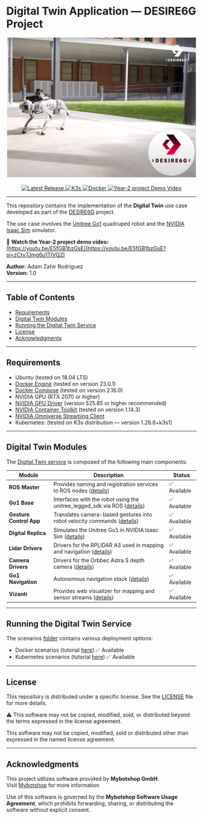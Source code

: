 # Digital Twin Application — DESIRE6G Project

<div align="center">
  <img src="./images/go1-5tonic.png" alt="Go1 at 5TONIC" width="500"/>
  <br><br>
  <a href="https://github.com/adamzr2000/unitree-go1-digital-twin/">
    <img src="https://img.shields.io/badge/Latest_Release-dev-orange" alt="Latest Release">
  </a>
  <a href="https://github.com/k3s-io/k3s/releases/tag/v1.28.8%2Bk3s1">
    <img src="https://img.shields.io/badge/K3s-v1.28.8%2Bk3s1-blue" alt="K3s">
  </a>
  <a href="https://github.com/docker">
    <img src="https://img.shields.io/badge/Docker-v23.0.1-blue" alt="Docker">
  </a>
  <a href="https://youtu.be/E5fGB1bzGsE?si=zCtv7Jmg6u1TIVQ2">
    <img src="https://img.shields.io/badge/Watch-Demo-red?logo=youtube" alt="Year-2 project Demo Video">
  </a>
</div>

---

This repository contains the implementation of the **Digital Twin** use case developed as part of the [DESIRE6G](https://desire6g.eu/) project.

The use case involves the [Unitree Go1](https://unitree-docs.readthedocs.io/en/latest/get_started/Go1_Edu.html) quadruped robot and the [NVIDIA Isaac Sim](https://developer.nvidia.com/isaac-sim) simulator.

🎥 **Watch the Year-2 project demo video:**  
[https://youtu.be/E5fGB1bzGsE](https://youtu.be/E5fGB1bzGsE?si=zCtv7Jmg6u1TIVQ2)

**Author:** Adam Zahir Rodriguez  
**Version:** 1.0

---

## Table of Contents

- [Requirements](#requirements)
- [Digital Twin Modules](#digital-twin-modules)
- [Running the Digital Twin Service](#running-the-digital-twin-service)
- [License](#license)
- [Acknowledgments](#acknowledgments)

---

## Requirements

- Ubuntu (tested on 18.04 LTS)
- [Docker Engine](https://docs.docker.com/engine/install/ubuntu/) (tested on version 23.0.1)
- [Docker Compose](https://docs.docker.com/compose/install/) (tested on version 2.16.0)
- NVIDIA GPU (RTX 2070 or higher)
- [NVIDIA GPU Driver](https://www.nvidia.com/en-us/drivers/unix/) (version 525.85 or higher recommended)
- [NVIDIA Container Toolkit](https://github.com/NVIDIA/nvidia-container-toolkit) (tested on version 1.14.3)
- [NVIDIA Omniverse Streaming Client](https://docs.isaacsim.omniverse.nvidia.com/latest/installation/manual_livestream_clients.html)
- Kubernetes: (tested on K3s distribution — version 1.28.8+k3s1)

---

## Digital Twin Modules

The [Digital Twin service](./digital-twin-service/) is composed of the following main components:

| Module                 | Description                                                                                                     | Status       |
|------------------------|-----------------------------------------------------------------------------------------------------------------|--------------|
| **ROS Master**         | Provides naming and registration services to ROS nodes ([details](./digital-twin-service/ros-master/))         | ✅ Available |
| **Go1 Base**           | Interfaces with the robot using the unitree_legged_sdk via ROS ([details](./digital-twin-service/go1-base/))       | ✅ Available |
| **Gesture Control App**| Translates camera-based gestures into robot velocity commands ([details](./digital-twin-service/gesture-control-app/)) | ✅ Available |
| **Digital Replica**    | Simulates the Unitree Go1 in NVIDIA Isaac Sim ([details](./digital-twin-service/digital-replica/))              | ✅ Available |
| **Lidar Drivers**      | Drivers for the RPLIDAR A3 used in mapping and navigation ([details](./digital-twin-service/lidar-drivers/))    | ✅ Available |
| **Camera Drivers**     | Drivers for the Orbbec Astra S depth camera ([details](./digital-twin-service/camera-drivers/))                 | ✅ Available |
| **Go1 Navigation**     | Autonomous navigation stack ([details](./digital-twin-service/go1-navigation/))                                 | ✅ Available |
| **Vizanti**            | Provides web visualizer for mapping and sensor streams ([details](./digital-twin-service/vizanti/))             | ✅ Available |

---
 
## Running the Digital Twin Service

The scenarios [folder](./scenarios/) contains various deployment options:
- Docker scenarios (tutorial [here](./scenarios/docker/)) ✅ Available   
- Kubernetes scenarios (tutorial [here](./scenarios/kubernetes/)) ✅ Available   

---

## License
This repository is distributed under a specific license. See the [LICENSE](./LICENSE.txt) file for more details.

⚠️ This software may not be copied, modified, sold, or distributed beyond the terms expressed in the license agreement.

This software may not be copied, modified, sold or distributed other than
expressed in the named license agreement.

---

## Acknowledgments
This project utilizes software provided by **Mybotshop GmbH**.  
Visit [Mybotshop](https://www.docs.mybotshop.de/) for more information

Use of this software is governed by the **Mybotshop Software Usage Agreement**, which prohibits forwarding, sharing, or distributing the software without explicit consent.